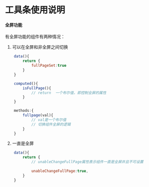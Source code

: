 # 工具条使用说明
#### 全屏功能
有全屏功能的组件有两种情况：
1. 可以在全屏和非全屏之间切换
```js
    data(){
        return {
            fullPageSet:true
        }
    }

    computed(){
        isFullPage(){
            // return  一个布尔值，即控制全屏的属性
        }
    }

    methods:{
        fullpage(val){
            // val是一个布尔值
            // 切换组件全屏的逻辑
        }
    }

```
   
2. 一直是全屏
```js
    data(){
        return {
            // unableChangeFullPage属性表示组件一直是全屏并且不可设置
            
            unableChangeFullPage:true,
        }
    }
```

